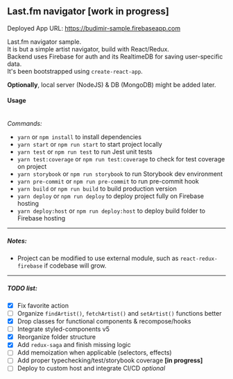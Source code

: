 ## Last.fm navigator [work in progress]

Deployed App URL: https://budimir-sample.firebaseapp.com

Last.fm navigator sample. <BR />
It is but a simple artist navigator, build with React/Redux. <BR />
Backend uses Firebase for auth and its RealtimeDB for saving user-specific data. <BR />
It's been bootstrapped using `create-react-app`.

**Optionally**, local server (NodeJS) & DB (MongoDB) might be added later.

#### Usage

<BR />_Commands:_

- `yarn` or `npm install` to install dependencies
- `yarn start` or `npm run start` to start project locally
- `yarn test` or `npm run test` to run Jest unit tests
- `yarn test:coverage` or `npm run test:coverage` to check for test coverage on project
- `yarn storybook` or `npm run storybook` to run Storybook dev environment
- `yarn pre-commit` or `npm run pre-commit` to run pre-commit hook
- `yarn build` or `npm run build` to build production version
- `yarn deploy` or `npm run deploy` to deploy project fully on Firebase hosting
- `yarn deploy:host` or `npm run deploy:host` to deploy build folder to Firebase hosting

---

##### Notes:

- Project can be modified to use external module, such as `react-redux-firebase` if codebase will grow.

---

##### TODO list:

- [x] Fix favorite action
- [ ] Organize `findArtist()`, `fetchArtist()` and `setArtist()` functions better
- [x] Drop classes for functional components & recompose/hooks
- [ ] Integrate styled-components v5
- [x] Reorganize folder structure
- [x] Add `redux-saga` and finish missing logic
- [ ] Add memoization when applicable (selectors, effects)
- [ ] Add proper typechecking/test/storybook coverage **[in progress]**
- [ ] Deploy to custom host and integrate CI/CD _optional_
